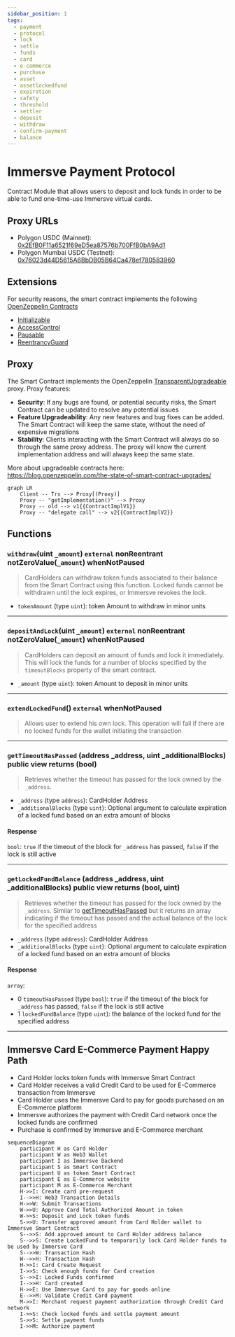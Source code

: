 ```yaml
---
sidebar_position: 1
tags:
  - payment
  - protocol
  - lock
  - settle
  - funds
  - card
  - e-commerce
  - purchase
  - asset
  - assetlockedfund
  - expiration
  - safety
  - threshold
  - settler
  - deposit
  - withdraw
  - confirm-payment
  - balance
---
```


# Immersve Payment Protocol

Contract Module that allows users to deposit and lock funds in order to be able to fund one-time-use Immersve virtual cards.

## Proxy URLs

- Polygon USDC (Mainnet): [0x2EfB0F11a6521f69eD5ea87576b700FfB0bA9Ad1](https://polygonscan.com/address/0x2EfB0F11a6521f69eD5ea87576b700FfB0bA9Ad1)
- Polygon Mumbai USDC (Testnet): [0x76023d44D5615A6BbDB05B64Ca478ef780583960](https://mumbai.polygonscan.com/address/0x6984C36b70c7ebF2c72B09Da121bf5C7F7809C45#writeProxyContract)

## Extensions

For security reasons, the smart contract implements the following [OpenZeppelin Contracts](https://docs.openzeppelin.com/contracts/4.x/)

- [Initializable](https://docs.openzeppelin.com/contracts/4.x/api/proxy#Initializable)
- [AccessControl](https://docs.openzeppelin.com/contracts/4.x/api/access#AccessControl)
- [Pausable](https://docs.openzeppelin.com/contracts/4.x/api/security#Pausable)
- [ReentrancyGuard](https://docs.openzeppelin.com/contracts/4.x/api/security#ReentrancyGuard)

## Proxy

The Smart Contract implements the OpenZeppelin [TransparentUpgradeable](https://docs.openzeppelin.com/contracts/4.x/api/proxy#TransparentUpgradeableProxy) proxy. Proxy features:

- **Security**: If any bugs are found, or potential security risks, the Smart Contract can be updated to resolve any potential issues
- **Feature Upgradeability**: Any new features and bug fixes can be added. The Smart Contract will keep the same state, without the need of expensive migrations
- **Stability**: Clients interacting with the Smart Contract will always do so through the same proxy address. The proxy will know the current implementation address and will always keep the same state.

More about upgradeable contracts here: https://blog.openzeppelin.com/the-state-of-smart-contract-upgrades/

```mermaid
graph LR
    Client -- Trx --> Proxy[(Proxy)]
    Proxy -- "getImplementation()" --> Proxy
    Proxy -- old --> v1{{ContractImplV1}}
    Proxy -- "delegate call" --> v2{{ContractImplV2}}
```

## Functions

### `withdraw`(uint `_amount`) `external` nonReentrant notZeroValue(`_amount`) whenNotPaused

> CardHolders can withdraw token funds associated to their balance from the Smart Contract using this function. Locked funds cannot be withdrawn until the lock expires, or Immersve revokes the lock.

- `tokenAmount` (type `uint`): token Amount to withdraw in minor units

---

### `depositAndLock`(uint `_amount`) `external` nonReentrant notZeroValue(`_amount`) whenNotPaused

> CardHolders can deposit an amount of funds and lock it immediately. This will lock the funds for a number of blocks specified by the `timeoutBlocks` property of the smart contract.

- `_amount` (type `uint`): token Amount to deposit in minor units

---

### `extendLockedFund`() `external` whenNotPaused

> Allows user to extend his own lock. This operation will fail if there are no locked funds for the wallet initiating the transaction

---

### `getTimeoutHasPassed` (address \_address, uint \_additionalBlocks) public view returns (bool)

> Retrieves whether the timeout has passed for the lock owned by the `_address`.

- `_address` (type `address`): CardHolder Address
- `_additionalBlocks` (type `uint`): Optional argument to calculate expiration of a locked fund based on an extra amount of blocks

#### Response

`bool`: `true` if the timeout of the block for `_address` has passed, `false` if the lock is still active

---

### `getLockedFundBalance` (address \_address, uint \_additionalBlocks) public view returns (bool, uint)

> Retrieves whether the timeout has passed for the lock owned by the `_address`. Similar to [getTimeoutHasPassed](/contracts/payment-protocol#gettimeouthaspassed-address-_address-uint-_additionalblocks-public-view-returns-bool) but it returns an array indicating if the timeout has passed and the actual balance of the lock for the specified address

- `_address` (type `address`): CardHolder Address
- `_additionalBlocks` (type `uint`): Optional argument to calculate expiration of a locked fund based on an extra amount of blocks

#### Response

`array`:

- 0 `timeoutHasPassed` (type `bool`): `true` if the timeout of the block for `_address` has passed, `false` if the lock is still active
- 1 `lockedFundBalance` (type `uint`): the balance of the locked fund for the specified address

---

## Immersve Card E-Commerce Payment Happy Path

- Card Holder locks token funds with Immersve Smart Contract
- Card Holder receives a valid Credit Card to be used for E-Commerce transaction from Immersve
- Card Holder uses the Immersve Card to pay for goods purchased on an E-Commerce platform
- Immersve authorizes the payment with Credit Card network once the locked funds are confirmed
- Purchase is confirmed by Immersve and E-Commerce merchant

```mermaid
sequenceDiagram
    participant H as Card Holder
    participant W as Web3 Wallet
    participant I as Immersve Backend
    participant S as Smart Contract
    participant U as token Smart Contract
    participant E as E-Commerce website
    participant M as E-Commerce Merchant
    H->>I: Create card pre-request
    I-->>H: Web3 Transaction Details
    H->>W: Submit Transactions
    W->>U: Approve Card Total Authorized Amount in token
    W->>S: Deposit and Lock token funds
    S->>U: Transfer approved amount from Card Holder wallet to Immersve Smart Contract
    S-->>S: Add approved amount to Card Holder address balance
    S-->>S: Create LockedFund to temporarily lock Card Holder funds to be used by Immersve Card
    S-->>W: Transaction Hash
    W-->>H: Transaction Hash
    H->>I: Card Create Request
    I->>S: Check enough funds for Card creation
    S-->>I: Locked Funds confirmed
    I-->>H: Card created
    H->>E: Use Immersve Card to pay for goods online
    E-->>M: Validate Credit Card payment
    M->>I: Merchant request payment authorization through Credit Card network
    I->>S: Check locked funds and settle payment amount
    S->>S: Settle payment funds
    I->>M: Authorize payment
```
